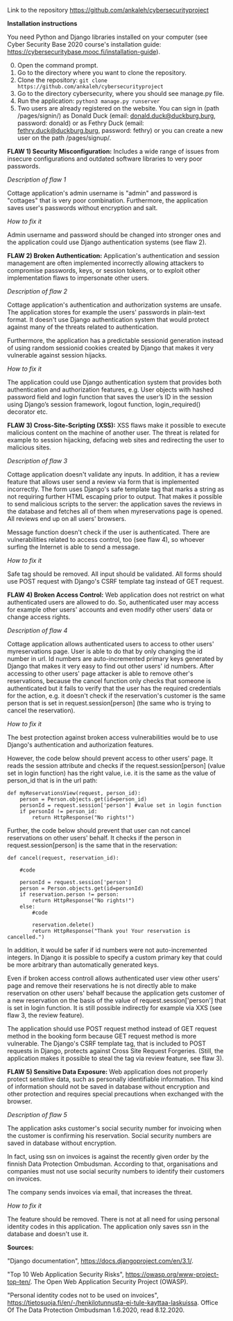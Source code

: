 Link to the repository
https://github.com/ankaleh/cybersecurityproject

**Installation instructions**

You need Python and Django libraries installed on your computer (see Cyber Security Base 2020 course's installation guide: https://cybersecuritybase.mooc.fi/installation-guide).

0) Open the command prompt.
1) Go to the directory where you want to clone the repository.
2) Clone the repository:
`git clone https://github.com/ankaleh/cybersecurityproject`
3) Go to the directory cybersecurity, where you should see manage.py file.
4) Run the application:
`python3 manage.py runserver`
5) Two users are already registered on the website. You can sign in (path /pages/signin/)  as Donald Duck (email: donald.duck@duckburg.burg, password: donald) or as Fethry Duck (email: fethry.duck@duckburg.burg, password: fethry) or you can create a new user on the path /pages/signup/. 

**FLAW 1) Security Misconfiguration:**
Includes a wide range of issues from insecure configurations and outdated software libraries to very poor passwords. 

*Description of flaw 1*

Cottage application's admin username is "admin" and password is "cottages" that is very poor combination. Furthermore, the application saves user's passwords without encryption and salt.

*How to fix it*

Admin username and password should be changed into stronger ones and the application could use Django authentication systems (see flaw 2).

**FLAW 2) Broken Authentication:**
Application's authentication and session management are often implemented incorrectly allowing attackers to compromise passwords, keys, or session tokens, or to exploit other implementation flaws to impersonate other users.

*Description of flaw 2*

Cottage application's authentication and authorization systems are unsafe. The application stores for example the users' passwords in plain-text format. It doesn't use Django authentication system that would protect against many of the threats related to authentication.

Furthermore, the application has a predictable sessionid generation instead of using random sessionid cookies created by Django that makes it very vulnerable against session hijacks.

*How to fix it*

The application could use Django authentication system that provides both authentication and authorization features, e.g. User objects with hashed password field and login function that saves the user’s ID in the session using Django’s session framework, logout function,  login_required() decorator etc. 

**FLAW 3) Cross-Site-Scripting (XSS):**
XSS flaws make it possible to execute malicious content on the machine of another user. The threat is related for example to session hijacking, defacing web sites and redirecting the user to malicious sites. 

*Description of flaw 3*

Cottage application doesn't validate any inputs. In addition, it has a review feature that allows user send a review via form that is implemented incorrectly. The form uses Django's safe template tag that marks a string as not requiring further HTML escaping prior to output. That makes it possible to send malicious scripts to the server: the application saves the reviews in the database and fetches all of them when myreservations page is opened. All reviews end up on all users' browsers.

Message function doesn't check if the user is authenticated. There are vulnerabilities related to access control, too (see flaw 4), so whoever surfing the Internet is able to send a message. 

*How to fix it*

Safe tag should be removed. All input should be validated. All forms should use POST request with Django's CSRF template tag instead of GET request.

**FLAW 4) Broken Access Control:**
Web application does not restrict on what authenticated users are allowed to do. So, authenticated user may access for example other users' accounts and even modify other users' data or change access rights.

*Description of flaw 4*

Cottage application allows authenticated users to access to other users' myreservations page. User is able to do that by only changing the id number in url. Id numbers are auto-incremented primary keys generated by Django that makes it very easy to find out other users' id numbers. After accessing to other users' page attacker is able to remove other's reservations, because the cancel function only checks that someone is authenticated but it fails to verify that the user has the required credentials for the action, e.g. it doesn't check if the reservation's customer is the same person that is set in request.session[person] (the same who is trying to cancel the reservation).

*How to fix it*

The best protection against broken access vulnerabilities would be to use Django's authentication and authorization features. 

However, the code below should prevent access to other users' page. It reads the session attribute and checks if the request.session[person] (value set in login function) has the right value, i.e. it is the same as the value of person_id that is in the url path:

```
def myReservationsView(request, person_id): 
	person = Person.objects.get(id=person_id)
	personId = request.session['person'] #value set in login function
	if personId != person_id: 
		return HttpResponse("No rights!")
```
Further, the code below should prevent that user can not cancel reservations on other users' behalf. It checks if the person in request.session[person] is the same that in the reservation: 

```
def cancel(request, reservation_id):

    #code

    personId = request.session['person']
    person = Person.objects.get(id=personId)
    if reservation.person != person:
	    return HttpResponse("No rights!")
    else: 
	    #code

        reservation.delete()
        return HttpResponse("Thank you! Your reservation is cancelled.")
````

In addition, it would be safer if id numbers were not auto-incremented integers.  In Django it is possible to specify a custom primary key that could be more arbitrary than automatically generated keys.

Even if broken access controll allows authenticated user view other users' page and remove their reservations he is not directly able to make reservation on other users' behalf because the application gets customer of a new reservation on the basis of the value of  request.session['person'] that is set in login function. It is still possible indirectly for example via XXS (see flaw 3, the review feature).

The application should use POST request method instead of GET request method in the booking form because GET request method is more vulnerable.  The Django's CSRF template tag, that is included to POST requests in Django, protects against Cross Site Request Forgeries. (Still, the application makes it possible to steal the tag via review feature, see flaw 3).

**FLAW 5) Sensitive Data Exposure:**
Web application does not properly protect sensitive data, such as personally identifiable information. This kind of information should not be saved in database without encryption and other protection and requires special precautions when exchanged with the browser. 

*Description of flaw 5*

The application asks customer's social security number for invoicing when the customer is confirming his reservation. Social security numbers are saved in database without encryption. 

In fact, using ssn on invoices is against the recently given order by the finnish Data Protection Ombudsman. According to that, organisations and companies must not use social security numbers to identify their customers on invoices.

The company sends invoices via email, that increases the threat.

*How to fix it*

The feature should be removed. There is not at all need for using personal identity codes in this application. The application only saves ssn in the database and doesn't use it. 

**Sources:**

"Django documentation", https://docs.djangoproject.com/en/3.1/.

"Top 10 Web Application Security Risks", https://owasp.org/www-project-top-ten/. The Open Web Application Security Project (OWASP).

"Personal identity codes not to be used on invoices", https://tietosuoja.fi/en/-/henkilotunnusta-ei-tule-kayttaa-laskuissa. Office Of The Data Protection Ombudsman 1.6.2020, read 8.12.2020.